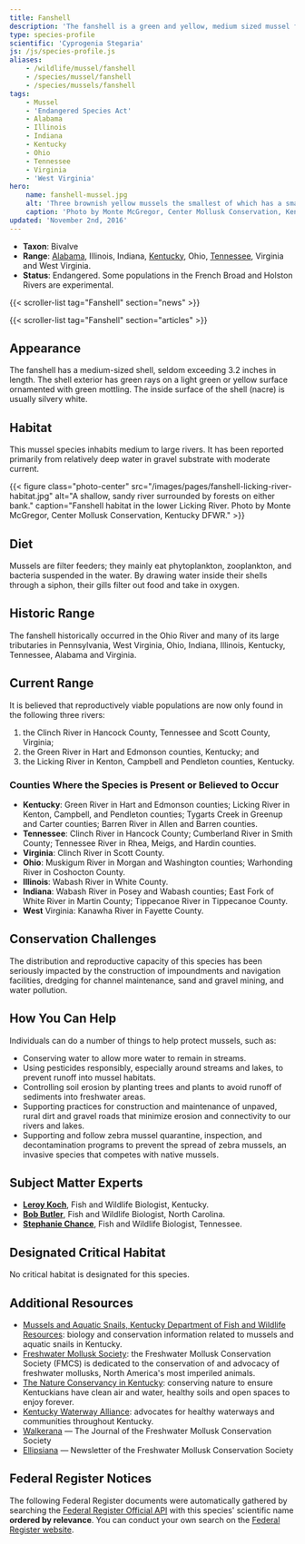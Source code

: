 ```yaml
---
title: Fanshell
description: 'The fanshell is a green and yellow, medium sized mussel found in various rivers in Alabama, Illinois, Indiana, Kentucky, Ohio, Tennessee, Virginia and West Virginia. It is protected as an endangered species.'
type: species-profile
scientific: 'Cyprogenia Stegaria'
js: /js/species-profile.js
aliases:
    - /wildlife/mussel/fanshell
    - /species/mussel/fanshell
    - /species/mussels/fanshell
tags:
    - Mussel
    - 'Endangered Species Act'
    - Alabama
    - Illinois
    - Indiana
    - Kentucky
    - Ohio
    - Tennessee
    - Virginia
    - 'West Virginia'
hero:
    name: fanshell-mussel.jpg
    alt: 'Three brownish yellow mussels the smallest of which has a small white protrusion which the mussel uses to attach to a rock.'
    caption: 'Photo by Monte McGregor, Center Mollusk Conservation, Kentucky DFWR.'
updated: 'November 2nd, 2016'
---
```


- **Taxon**: Bivalve
- **Range**: [Alabama](/alabama), Illinois, Indiana, [Kentucky](/kentucky), Ohio, [Tennessee](/tennessee), Virginia and West Virginia.
- **Status**: Endangered. Some populations in the French Broad and Holston Rivers are experimental.

{{< scroller-list tag="Fanshell" section="news" >}}

{{< scroller-list tag="Fanshell" section="articles" >}}

## Appearance

The fanshell has a medium-sized shell, seldom exceeding 3.2 inches in length. The shell exterior has green rays on a light green or yellow surface ornamented with green mottling. The inside surface of the shell (nacre) is usually silvery white.

## Habitat

This mussel species inhabits medium to large rivers. It has been reported primarily from relatively deep water in gravel substrate with moderate current.

{{< figure class="photo-center" src="/images/pages/fanshell-licking-river-habitat.jpg" alt="A shallow, sandy river surrounded by forests on either bank." caption="Fanshell habitat in the lower Licking River. Photo by Monte McGregor, Center Mollusk Conservation, Kentucky DFWR." >}}

## Diet

Mussels are filter feeders; they mainly eat phytoplankton, zooplankton, and bacteria suspended in the water. By drawing water inside their shells through a siphon, their gills filter out food and take in oxygen.

## Historic Range

The fanshell historically occurred in the Ohio River and many of its large tributaries in Pennsylvania, West Virginia, Ohio, Indiana, Illinois, Kentucky, Tennessee, Alabama and Virginia.

## Current Range

It is believed that reproductively viable populations are now only found in the following three rivers:

  1. the Clinch River in Hancock County, Tennessee and Scott County, Virginia;
  2. the Green River in Hart and Edmonson counties, Kentucky; and
  3. the Licking River in Kenton, Campbell and Pendleton counties, Kentucky.

### Counties Where the Species is Present or Believed to Occur

 - **Kentucky**: Green River in Hart and Edmonson counties; Licking River in Kenton, Campbell, and Pendleton counties; Tygarts Creek in Greenup and Carter counties; Barren River in Allen and Barren counties.
 - **Tennessee**: Clinch River in Hancock County; Cumberland River in Smith County; Tennessee River in Rhea, Meigs, and Hardin counties.
 - **Virginia**: Clinch River in Scott County.
 - **Ohio**: Muskigum River in Morgan and Washington counties; Warhonding River in Coshocton County.
 - **Illinois**: Wabash River in White County.
 - **Indiana**: Wabash River in Posey and Wabash counties; East Fork of White River in Martin County; Tippecanoe River in Tippecanoe County.
 - **West** Virginia: Kanawha River in Fayette County.

## Conservation Challenges

The distribution and reproductive capacity of this species has been seriously impacted by the construction of impoundments and navigation facilities, dredging for channel maintenance, sand and gravel mining, and water pollution.

## How You Can Help

Individuals can do a number of things to help protect mussels, such as:

- Conserving water to allow more water to remain in streams.
- Using pesticides responsibly, especially around streams and lakes, to prevent runoff into mussel habitats.
- Controlling soil erosion by planting trees and plants to avoid runoff of sediments into freshwater areas.
- Supporting practices for construction and maintenance of unpaved, rural dirt and gravel roads that minimize erosion and connectivity to our rivers and lakes.
- Supporting and follow zebra mussel quarantine, inspection, and decontamination programs to prevent the spread of zebra mussels, an invasive species that competes with native mussels.

## Subject Matter Experts

 - **[Leroy Koch](mailto:leroy_koch@fws.gov?subject=Fanshell)**, Fish and Wildlife Biologist, Kentucky.
 - **[Bob Butler](mailto:bob_butler@fws.gov?subject=Fanshell)**, Fish and Wildlife Biologist, North Carolina.
 - **[Stephanie Chance](mailto:stephanie_chance@fws.gov?subject=Fanshell)**, Fish and Wildlife Biologist, Tennessee.

## Designated Critical Habitat
No critical habitat is designated for this species.

## Additional Resources
- [Mussels and Aquatic Snails, Kentucky Department of Fish and Wildlife Resources](http://fw.ky.gov/Wildlife/Pages/Freshwater-Mussels-and-Aquatic-Snails.aspx): biology and conservation information related to mussels and aquatic snails in Kentucky.
- [Freshwater Mollusk Society](http://molluskconservation.org/): the Freshwater Mollusk Conservation Society (FMCS) is dedicated to the conservation of and advocacy of freshwater mollusks, North America's most imperiled animals.
- [The Nature Conservancy in Kentucky](http://www.nature.org/ourinitiatives/regions/northamerica/unitedstates/kentucky/): conserving nature to ensure Kentuckians have clean air and water, healthy soils and open spaces to enjoy forever.
- [Kentucky Waterway Alliance](http://kwalliance.org/): advocates for healthy waterways and communities throughout Kentucky.
- [Walkerana](http://molluskconservation.org/Walkerana_BackIssues.html) — The Journal of the Freshwater Mollusk Conservation Society
- [Ellipsiana](http://molluskconservation.org/Ellipsaria-archive.html) — Newsletter of the Freshwater Mollusk Conservation Society

## Federal Register Notices

The following Federal Register documents were automatically gathered by searching the [Federal Register Official API](https://www.federalregister.gov/blog/learn/developers) with this species' scientific name **ordered by relevance**. You can conduct your own search on the [Federal Register website](https://www.federalregister.gov/articles/search).
